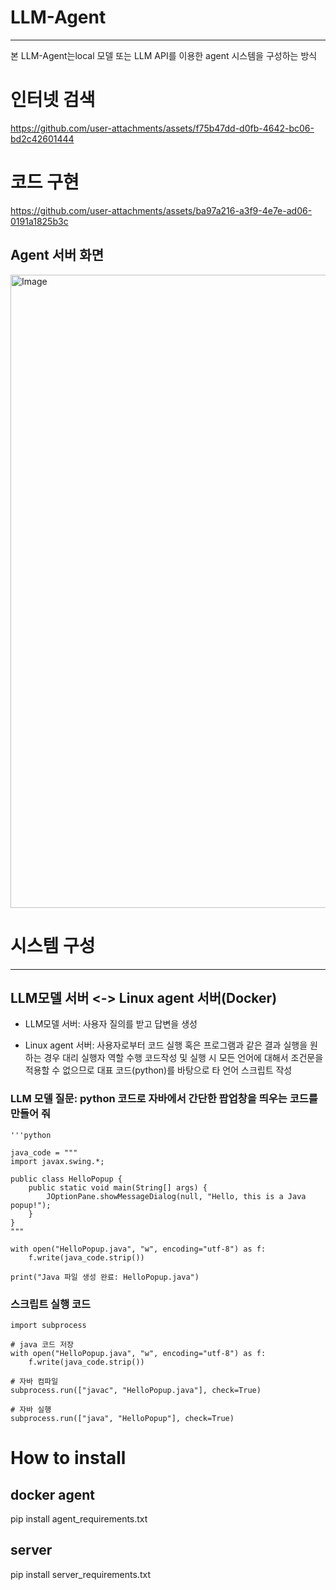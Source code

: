# LLM-Agent
---
본 LLM-Agent는local 모델 또는 LLM API를 이용한 agent 시스템을 구성하는 방식


# 인터넷 검색
https://github.com/user-attachments/assets/f75b47dd-d0fb-4642-bc06-bd2c42601444



# 코드 구현
https://github.com/user-attachments/assets/ba97a216-a3f9-4e7e-ad06-0191a1825b3c



## Agent 서버 화면

<img width="1912" height="1013" alt="Image" src="https://github.com/user-attachments/assets/be96d40c-1939-482d-b2ac-319baafb503e" />



# 시스템 구성 
---
## LLM모델 서버 <-> Linux agent 서버(Docker)

+ LLM모델 서버: 사용자 질의를 받고 답변을 생성 

+ Linux agent 서버: 사용자로부터 코드 실행 혹은 프로그램과 같은 결과 실행을 원하는 경우 대리 실행자 역할 수행
코드작성 및 실행 시 모든 언어에 대해서 조건문을 적용할 수 없으므로
대표 코드(python)를 바탕으로 타 언어 스크립트 작성
### LLM 모델 질문: python 코드로 자바에서 간단한 팝업창을 띄우는 코드를 만들어 줘

```
'''python 

java_code = """
import javax.swing.*;

public class HelloPopup {
    public static void main(String[] args) {
        JOptionPane.showMessageDialog(null, "Hello, this is a Java popup!");
    }
}
"""

with open("HelloPopup.java", "w", encoding="utf-8") as f:
    f.write(java_code.strip())

print("Java 파일 생성 완료: HelloPopup.java")
```

### 스크립트 실행 코드
```
import subprocess

# java 코드 저장
with open("HelloPopup.java", "w", encoding="utf-8") as f:
    f.write(java_code.strip())

# 자바 컴파일
subprocess.run(["javac", "HelloPopup.java"], check=True)

# 자바 실행
subprocess.run(["java", "HelloPopup"], check=True)
```


# How to install
## docker agent
pip install agent_requirements.txt

## server
pip install server_requirements.txt
